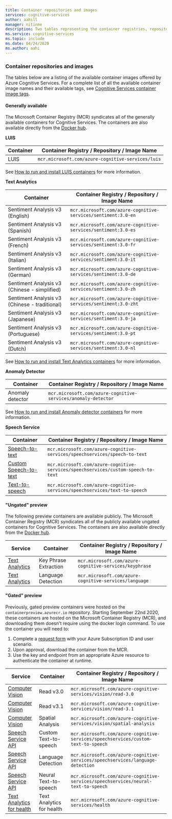```yaml
---
title: Container repositories and images
services: cognitive-services
author: aahill
manager: nitinme
description: Two tables representing the container registries, repositories and image names for all Cognitive Service offerings.
ms.service: cognitive-services
ms.topic: include
ms.date: 04/24/2020
ms.author: aahi
---
```


### Container repositories and images

The tables below are a listing of the available container images offered by Azure Cognitive Services. For a complete list of all the available container image names and their available tags, see [Cognitive Services container image tags](../container-image-tags.md). 

#### Generally available 

The Microsoft Container Registry (MCR) syndicates all of the generally available containers for Cognitive Services. The containers are also available directly from the [Docker hub](https://hub.docker.com/_/microsoft-azure-cognitive-services).

**LUIS**

| Container | Container Registry / Repository / Image Name |
|--|--|
| LUIS | `mcr.microsoft.com/azure-cognitive-services/luis` |

See [How to run and install LUIS containers](../../LUIS/luis-container-howto.md) for more information.

**Text Analytics**

| Container | Container Registry / Repository / Image Name |
|--|--|
| Sentiment Analysis v3 (English) | `mcr.microsoft.com/azure-cognitive-services/sentiment:3.0-en` |
| Sentiment Analysis v3 (Spanish) | `mcr.microsoft.com/azure-cognitive-services/sentiment:3.0-es` |
| Sentiment Analysis v3 (French) | `mcr.microsoft.com/azure-cognitive-services/sentiment:3.0-fr` |
| Sentiment Analysis v3 (Italian) | `mcr.microsoft.com/azure-cognitive-services/sentiment:3.0-it` |
| Sentiment Analysis v3 (German) | `mcr.microsoft.com/azure-cognitive-services/sentiment:3.0-de` |
| Sentiment Analysis v3 (Chinese - simplified) | `mcr.microsoft.com/azure-cognitive-services/sentiment:3.0-zh` |
| Sentiment Analysis v3 (Chinese - traditional) | `mcr.microsoft.com/azure-cognitive-services/sentiment:3.0-zht` |
| Sentiment Analysis v3 (Japanese) | `mcr.microsoft.com/azure-cognitive-services/sentiment:3.0-ja` |
| Sentiment Analysis v3 (Portuguese) | `mcr.microsoft.com/azure-cognitive-services/sentiment:3.0-pt` |
| Sentiment Analysis v3 (Dutch) | `mcr.microsoft.com/azure-cognitive-services/sentiment:3.0-nl` |

See [How to run and install Text Analytics containers](../../text-analytics/how-tos/text-analytics-how-to-install-containers.md) for more information.

**Anomaly Detector** 

| Container | Container Registry / Repository / Image Name |
|--|--|
| Anomaly detector | `mcr.microsoft.com/azure-cognitive-services/anomaly-detector` |

See [How to run and install Anomaly detector containers](../../anomaly-detector/anomaly-detector-container-howto.md) for more information.

**Speech Service**

| Container | Container Registry / Repository / Image Name |
|--|--|
| [Speech-to-text](../../speech-service/speech-container-howto.md?tab=stt) | `mcr.microsoft.com/azure-cognitive-services/speechservices/speech-to-text` |
| [Custom Speech-to-text](../../speech-service/speech-container-howto.md?tab=cstt) | `mcr.microsoft.com/azure-cognitive-services/speechservices/custom-speech-to-text` |
| [Text-to-speech](../../speech-service/speech-container-howto.md?tab=tts) | `mcr.microsoft.com/azure-cognitive-services/speechservices/text-to-speech` |

#### "Ungated" preview 

The following preview containers are available publicly. The Microsoft Container Registry (MCR) syndicates all of the publicly available ungated containers for Cognitive Services. The containers are also available directly from the [Docker hub](https://hub.docker.com/_/microsoft-azure-cognitive-services).

| Service | Container | Container Registry / Repository / Image Name |
|--|--|--|
| [Text Analytics](../../text-analytics/how-tos/text-analytics-how-to-install-containers.md) | Key Phrase Extraction | `mcr.microsoft.com/azure-cognitive-services/keyphrase` |
| [Text Analytics](../../text-analytics/how-tos/text-analytics-how-to-install-containers.md) | Language Detection | `mcr.microsoft.com/azure-cognitive-services/language` |


#### "Gated" preview

Previously, gated preview containers were hosted on the `containerpreview.azurecr.io` repository. Starting September 22nd 2020, these containers are hosted on the Microsoft Container Registry (MCR), and downloading them doesn't require using the docker login command. To use the container you will need to:

1. Complete a [request form](https://aka.ms/csgate) with your Azure Subscription ID and user scenario. 
2. Upon approval, download the container from the MCR. 
3. Use the key and endpoint from an appropriate Azure resource to authenticate the container at runtime. 

| Service | Container | Container Registry / Repository / Image Name |
|--|--|--|
| [Computer Vision](../../Computer-vision/computer-vision-how-to-install-containers.md) | Read v3.0 | `mcr.microsoft.com/azure-cognitive-services/vision/read-3.0` |
| [Computer Vision](../../Computer-vision/computer-vision-how-to-install-containers.md) | Read v3.1 | `mcr.microsoft.com/azure-cognitive-services/vision/read-3.1` |
| [Computer Vision](../../Computer-vision/computer-vision-how-to-install-containers.md) | Spatial Analysis | `mcr.microsoft.com/azure-cognitive-services/vision/spatial-analysis` |
| [Speech Service API](../../speech-service/speech-container-howto.md?tab=ctts) | Custom Text-to-speech | `mcr.microsoft.com/azure-cognitive-services/speechservices/custom-text-to-speech` |
| [Speech Service API](../../speech-service/speech-container-howto.md?tab=lid) | Language Detection | `mcr.microsoft.com/azure-cognitive-services/speechservices/language-detection` |
| [Speech Service API](../../speech-service/speech-container-howto.md?tab=ntts) | Neural Text-to-speech | `mcr.microsoft.com/azure-cognitive-services/speechservices/neural-text-to-speech` |
| [Text Analytics for health](../../text-analytics/how-tos/text-analytics-how-to-install-containers.md?tabs=health) | Text Analytics for health | `mcr.microsoft.com/azure-cognitive-services/health` |
